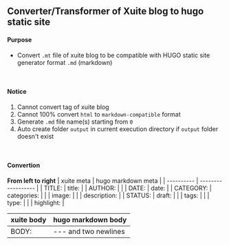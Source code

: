 ## Converter/Transformer of Xuite blog to hugo static site 

#### Purpose
- Convert `.mt` file of xuite blog to be compatible with HUGO static site generator format `.md` (markdown)

&nbsp;

#### Notice
1. Cannot convert tag of xuite blog
2. Cannot 100% convert `html` to `markdown-compatible` format
3. Generate `.md` file name(s) starting from `0`
4. Auto create folder `output` in current execution directory if `output` folder doesn't exist

&nbsp;

#### Convertion

**From left to right**
| xuite meta | hugo markdown meta |
| ---------- | ------------------ |
| TITLE:     | title:             |
| AUTHOR:    |                    |
| DATE:      | date:              |
| CATEGORY:  | categories:        |
|            | image:             |
|            | description:       |
| STATUS:    | draft:             |
|            | tags:              |
|            | type:              |
|            | highlight:         |


| xuite body | hugo markdown body   |
| ---------- | -------------------- |
| BODY:      | --- and two newlines |